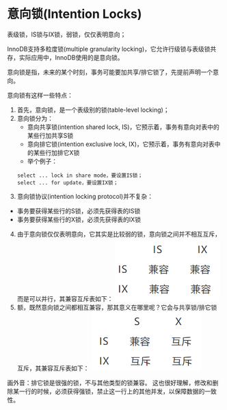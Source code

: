 # 意向锁(Intention Locks)

表级锁，IS锁与IX锁，弱锁，仅仅表明意向；

InnoDB支持多粒度锁(multiple granularity locking)，它允许行级锁与表级锁共存，实际应用中，InnoDB使用的是意向锁。

意向锁是指，未来的某个时刻，事务可能要加共享/排它锁了，先提前声明一个意向。

意向锁有这样一些特点：

1. 首先，意向锁，是一个表级别的锁(table-level locking)；
2. 意向锁分为：
    - 意向共享锁(intention shared lock, IS)，它预示着，事务有意向对表中的某些行加共享S锁
    - 意向排它锁(intention exclusive lock, IX)，它预示着，事务有意向对表中的某些行加排它X锁
    - 举个例子：
    ```
    select ... lock in share mode，要设置IS锁；
    select ... for update，要设置IX锁；
    ```
3. 意向锁协议(intention locking protocol)并不复杂：

- 事务要获得某些行的S锁，必须先获得表的IS锁
- 事务要获得某些行的X锁，必须先获得表的IX锁

4. 由于意向锁仅仅表明意向，它其实是比较弱的锁，意向锁之间并不相互互斥，而是可以并行，其兼容互斥表如下：
   ![InnoDB意向锁01.png](./images/InnoDB意向锁01.png)
5. 额，既然意向锁之间都相互兼容，那其意义在哪里呢？它会与共享锁/排它锁互斥，其兼容互斥表如下：
   ![InnoDB意向锁02.png](./images/InnoDB意向锁02.png)

画外音：排它锁是很强的锁，不与其他类型的锁兼容。
这也很好理解，修改和删除某一行的时候，必须获得强锁，禁止这一行上的其他并发，以保障数据的一致性。
